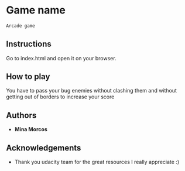 # Game name 
```bash
Arcade game 
```

## Instructions

Go to index.html and open it on your browser.

## How to play

You have to pass your bug enemies without clashing them and without getting out of borders to increase your score 



## Authors

* **Mina Morcos**

## Acknowledgements

* Thank you udacity team for the great resources I really appreciate :)
